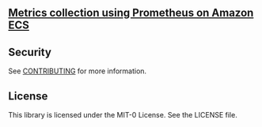 ## [Metrics collection using Prometheus on Amazon ECS](https://github.com/aws-samples/prometheus-for-ecs/tree/main/deploy-prometheus)


## Security

See [CONTRIBUTING](CONTRIBUTING.md#security-issue-notifications) for more information.

## License

This library is licensed under the MIT-0 License. See the LICENSE file.

